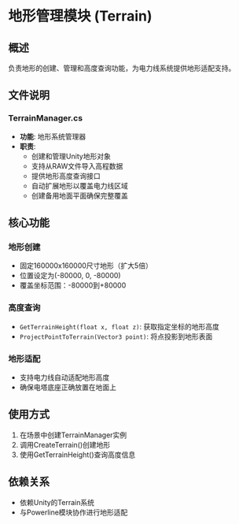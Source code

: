 # 地形管理模块 (Terrain)

## 概述
负责地形的创建、管理和高度查询功能，为电力线系统提供地形适配支持。

## 文件说明

### TerrainManager.cs
- **功能**: 地形系统管理器
- **职责**:
  - 创建和管理Unity地形对象
  - 支持从RAW文件导入高程数据
  - 提供地形高度查询接口
  - 自动扩展地形以覆盖电力线区域
  - 创建备用地面平面确保完整覆盖

## 核心功能

### 地形创建
- 固定160000x160000尺寸地形（扩大5倍）
- 位置设定为(-80000, 0, -80000)
- 覆盖坐标范围：-80000到+80000

### 高度查询
- `GetTerrainHeight(float x, float z)`: 获取指定坐标的地形高度
- `ProjectPointToTerrain(Vector3 point)`: 将点投影到地形表面

### 地形适配
- 支持电力线自动适配地形高度
- 确保电塔底座正确放置在地面上

## 使用方式
1. 在场景中创建TerrainManager实例
2. 调用CreateTerrain()创建地形
3. 使用GetTerrainHeight()查询高度信息

## 依赖关系
- 依赖Unity的Terrain系统
- 与Powerline模块协作进行地形适配 